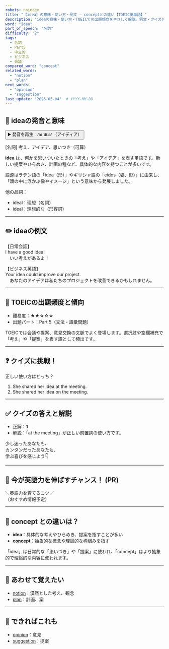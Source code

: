 ```yaml
---
robots: noindex
title: "【idea】の意味・使い方・例文 ― conceptとの違い【TOEIC英単語】"
description: "ideaの意味・使い方・TOEICでの出題傾向をやさしく解説。例文・クイズ付きでconceptとの違いもわかりやすく学べます。"
word: "idea"
part_of_speech: "名詞"
difficulty: "2"
tags:
  - 名詞
  - Part5
  - 中立的
  - ビジネス
  - 会議
compared_word: "concept"
related_words:
  - "notion"
  - "plan"
next_words:
  - "opinion"
  - "suggestion"
last_update: "2025-05-04"  # YYYY-MM-DD
---
```


## 🔰 ideaの発音と意味

<button class="play-audio" onclick="playTTS('idea')">
  <span class="play-audio-main">
    ▶️ 発音を再生　/aɪˈdiːə/
  </span>
  <span class="play-audio-sub">
    （アイディア）
  </span>
</button>

[名詞] 考え、アイデア、思いつき（可算）

**idea** は、何かを思いついたときの「考え」や「アイデア」を表す単語です。新しい提案やひらめき、計画の種など、具体的な内容を持つことが多いです。

語源はラテン語の「idea（形）」やギリシャ語の「eidos（姿、形）」に由来し、「頭の中に浮かぶ像やイメージ」という意味から発展しました。

他の品詞：  
- ideal：理想（名詞）
- ideal：理想的な（形容詞）

---

## ✏️ ideaの例文

【日常会話】  
I have a good idea!  
　いい考えがあるよ！

【ビジネス英語】  
Your idea could improve our project.  
　あなたのアイデアは私たちのプロジェクトを改善できるかもしれません。

---

## 🎯 TOEICの出題頻度と傾向

- 難易度：★★☆☆☆
- 出題パート：Part 5（文法・語彙問題）

TOEICでは会議や提案、意見交換の文脈でよく登場します。選択肢や空欄補充で「考え」や「提案」を表す語として頻出です。

---

## ❓ クイズに挑戦！

正しい使い方はどっち？

1. She shared her idea at the meeting.  
2. She shared her idea on the meeting.

---

## ✅ クイズの答えと解説

- 正解：**1**
- 解説：「at the meeting」が正しい前置詞の使い方です。

少し迷ったあなたも、  
カンタンだったあなたも、  
学ぶ喜びを感じよう👇️

---

## 🚀 今が英語力を伸ばすチャンス！ (PR)

<div class="info-center">
＼英語力を育てるコツ／<br>  
（おすすめ情報予定）
</div>

---

## 🤔  concept との違いは？

- **idea**：具体的な考えやひらめき、提案を指すことが多い
- **[concept](/concept)**：抽象的な概念や理論的な枠組みを指す

「idea」は日常的な「思いつき」や「提案」に使われ、「concept」はより抽象的で理論的な内容に使われます。

---

## 🧩 あわせて覚えたい

- [notion](/notion)：漠然とした考え、観念
- [plan](/plan)：計画、案

---

## 📖 できればこれも

- [opinion](/opinion)：意見
- [suggestion](/suggestion)：提案

<!-- cvid: aid32_bid04 -->
